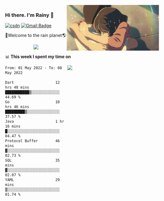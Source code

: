 <img  align='right' height="150" src="https://github.com/LikeRainDay/LikeRainDay/blob/master/pic/img_rain_1.gif?raw=true">



### Hi there. I'm Rainy :lemon:

[![csdn](https://img.shields.io/badge/-csdn-c14438?style=flat-square&logo=c&logoColor=white)](https://blog.csdn.net/qq_15807167)
[![Gmail Badge](https://img.shields.io/badge/-gmail-c14438?style=flat-square&logo=Gmail&logoColor=white&link=mailto:houshuai0816@gmail.com)](mailto:houshuai0816@gmail.com)

🚀Welcome to the rain planet🌎

<center>
<img align='center'  src="https://source.unsplash.com/random/1200x600">
</center>

📊 **This week I spent my time on**

<img align='right'   width="300" src="https://github-readme-stats.vercel.app/api?username=LikeRainDay&show_icons=true&title_color=fff&icon_color=79ff97&text_color=9f9f9f&bg_color=151515">

<!--START_SECTION:waka-->

```text
From: 01 May 2022 - To: 08 May 2022

Dart                   12 hrs 48 mins  ███████████▒░░░░░░░░░░░░░   44.69 %
Go                     10 hrs 46 mins  █████████▒░░░░░░░░░░░░░░░   37.57 %
Java                   1 hr 16 mins    █░░░░░░░░░░░░░░░░░░░░░░░░   04.47 %
Protocol Buffer        46 mins         ▓░░░░░░░░░░░░░░░░░░░░░░░░   02.73 %
SQL                    35 mins         ▓░░░░░░░░░░░░░░░░░░░░░░░░   02.07 %
YAML                   29 mins         ▒░░░░░░░░░░░░░░░░░░░░░░░░   01.74 %
```

<!--END_SECTION:waka-->
